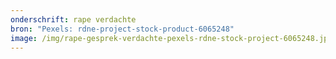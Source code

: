 ```yaml
---
onderschrift: rape verdachte
bron: "Pexels: rdne-project-stock-product-6065248"
image: /img/rape-gesprek-verdachte-pexels-rdne-stock-project-6065248.jpg
---
```

